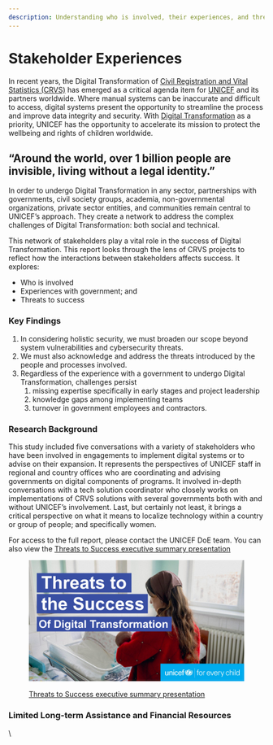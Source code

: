 ```yaml
---
description: Understanding who is involved, their experiences, and threats to success
---
```


# Stakeholder Experiences

In recent years, the Digital Transformation of [Civil Registration and Vital Statistics (CRVS)](https://www.who.int/data/data-collection-tools/civil-registration-and-vital-statistics-\(crvs\)) has emerged as a critical agenda item for [UNICEF](https://data.unicef.org/crvs/) and its partners worldwide. Where manual systems can be inaccurate and difficult to access, digital systems present the opportunity to streamline the process and improve data integrity and security. With [Digital Transformation](https://www.unicef.org/eap/what-we-do/digital-transformation) as a priority, UNICEF has the opportunity to accelerate its mission to protect the wellbeing and rights of children worldwide.

## **“Around the world, over 1 billion people are invisible, living without a legal identity.”**

In order to undergo Digital Transformation in any sector, partnerships with governments, civil society groups, academia, non-governmental organizations, private sector entities, and communities remain central to UNICEF’s approach. They create a network to address the complex challenges of Digital Transformation: both social and technical.&#x20;

This network of stakeholders play a vital role in the success of Digital Transformation. This report looks through the lens of CRVS projects to reflect how the interactions between stakeholders affects success. It explores:

* Who is involved
* Experiences with government; and
* Threats to success

### Key Findings

1. In considering holistic security, we must broaden our scope beyond system vulnerabilities and cybersecurity threats.&#x20;
2. We must also acknowledge and address the threats introduced by the people and processes involved.
3. Regardless of the experience with a government to undergo Digital Transformation, challenges persist
   1. missing expertise specifically in early stages and project leadership
   2. knowledge gaps among implementing teams
   3. turnover in government employees and contractors.

### Research Background

This study included five conversations with a variety of stakeholders who have been involved in engagements to implement digital systems or to advise on their expansion. It represents the perspectives of UNICEF staff in regional and country offices who are coordinating and advising governments on digital components of programs. It involved in-depth conversations with a tech solution coordinator who closely works on implementations of CRVS solutions with several governments both with and without UNICEF’s involvement. Last, but certainly not least, it brings a critical perspective on what it means to localize technology within a country or group of people; and specifically women.

For access to the full report, please contact the UNICEF DoE team. You can also view the [Threats to Success executive summary presentation](threats-to-success.md)



<figure><img src="../.gitbook/assets/threatstosuccess-01.jpg" alt=""><figcaption><p><a href="threats-to-success.md">Threats to Success executive summary presentation</a></p></figcaption></figure>



### Limited Long-term Assistance and Financial Resources

\

